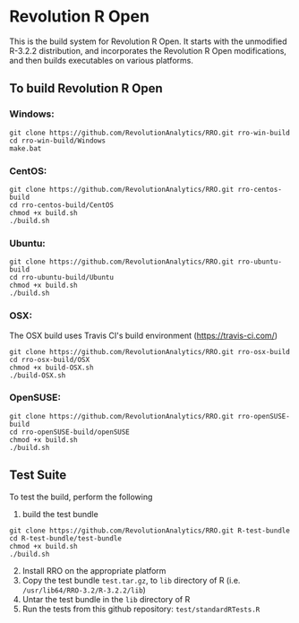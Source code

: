 # Revolution R Open

This is the build system for Revolution R Open. It starts with the unmodified R-3.2.2 distribution, and incorporates the Revolution R Open modifications, and then builds executables on various platforms.

## To build Revolution R Open

### Windows:

```
git clone https://github.com/RevolutionAnalytics/RRO.git rro-win-build
cd rro-win-build/Windows
make.bat
```

### CentOS:

```
git clone https://github.com/RevolutionAnalytics/RRO.git rro-centos-build
cd rro-centos-build/CentOS
chmod +x build.sh
./build.sh
```

### Ubuntu:

```
git clone https://github.com/RevolutionAnalytics/RRO.git rro-ubuntu-build
cd rro-ubuntu-build/Ubuntu
chmod +x build.sh
./build.sh
```

### OSX:

The OSX build uses Travis CI's build environment (https://travis-ci.com/)

```
git clone https://github.com/RevolutionAnalytics/RRO.git rro-osx-build
cd rro-osx-build/OSX
chmod +x build-OSX.sh
./build-OSX.sh
```

### OpenSUSE:

```
git clone https://github.com/RevolutionAnalytics/RRO.git rro-openSUSE-build
cd rro-openSUSE-build/openSUSE
chmod +x build.sh
./build.sh
```

## Test Suite

To test the build, perform the following

1. build the test bundle

  ```
  git clone https://github.com/RevolutionAnalytics/RRO.git R-test-bundle
  cd R-test-bundle/test-bundle
  chmod +x build.sh
  ./build.sh
  ```
2. Install RRO on the appropriate platform
3. Copy the test bundle `test.tar.gz`, to `lib` directory of R (i.e. `/usr/lib64/RRO-3.2/R-3.2.2/lib`)
4. Untar the test bundle in the `lib` directory of R
5. Run the tests from this github repository: `test/standardRTests.R` 
